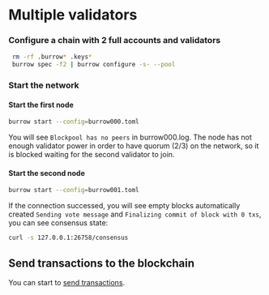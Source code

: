 # Multiple validators

### Configure a chain with 2 full accounts and validators
```bash
 rm -rf .burrow* .keys*
 burrow spec -f2 | burrow configure -s- --pool
 ```
### Start the network

#### Start the first node
```bash
burrow start --config=burrow000.toml
```

You will see `Blockpool has no peers` in burrow000.log.
The node has not enough validator power in order to have quorum (2/3) on the network, so it is blocked waiting for the second validator to join.

#### Start the second node

```bash
burrow start --config=burrow001.toml
```

If the connection successed, you will see empty blocks automatically created `Sending vote message` and `Finalizing commit of block with 0 txs`, you can see consensus state:
```bash
curl -s 127.0.0.1:26758/consensus
```

## Send transactions to the blockchain

You can start to [send transactions](send-transactions.md).
